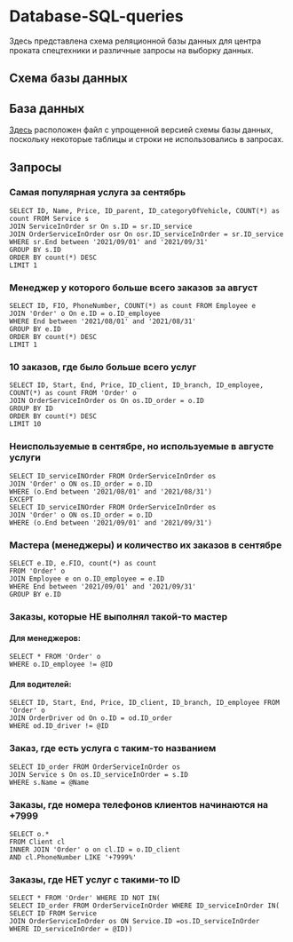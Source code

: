# Database-SQL-queries

Здесь представлена схема реляционной базы данных для центра проката спецтехники и различные запросы на выборку данных.

## Схема базы данных


## База данных

[Здесь](https://github.com/dedneded/Database-SQL-queries/blob/main/SQL.db) расположен файл с упрощенной версией схемы базы данных, поскольку некоторые таблицы и строки не использовались в запросах. 

## Запросы

### Самая популярная услуга за сентябрь

```
SELECT ID, Name, Price, ID_parent, ID_categoryOfVehicle, COUNT(*) as count FROM Service s
JOIN ServiceInOrder sr On s.ID = sr.ID_service
JOIN OrderServiceInOrder osr On osr.ID_serviceInOrder = sr.ID_service
WHERE sr.End between '2021/09/01' and '2021/09/31'
GROUP BY s.ID
ORDER BY count(*) DESC
LIMIT 1
```
### Менеджер у которого больше всего заказов за август
```
SELECT ID, FIO, PhoneNumber, COUNT(*) as count FROM Employee e
JOIN 'Order' o On e.ID = o.ID_employee
WHERE End between '2021/08/01' and '2021/08/31'
GROUP BY e.ID
ORDER BY count(*) DESC
LIMIT 1
```
### 10 заказов, где было больше всего услуг
```
SELECT ID, Start, End, Price, ID_client, ID_branch, ID_employee, COUNT(*) as count FROM 'Order' o
JOIN OrderServiceInOrder os On os.ID_order = o.ID
GROUP BY ID
ORDER BY count(*) DESC
LIMIT 10
```
### Неиспользуемые в сентябре, но используемые в августе услуги
```
SELECT ID_serviceINOrder FROM OrderServiceInOrder os
JOIN 'Order' o ON os.ID_order = o.ID
WHERE (o.End between '2021/08/01' and '2021/08/31')
EXCEPT
SELECT ID_serviceINOrder FROM OrderServiceInOrder os
JOIN 'Order' o ON os.ID_order = o.ID
WHERE (o.End between '2021/09/01' and '2021/09/31')
```
### Мастера (менеджеры) и количество их заказов в сентябре
```
SELECT e.ID, e.FIO, count(*) as count
FROM 'Order' o
JOIN Employee e on o.ID_employee = e.ID
WHERE End between '2021/09/01' and '2021/09/31'
GROUP BY e.ID
```
### Заказы, которые НЕ выполнял такой-то мастер

#### Для менеджеров:
```
SELECT * FROM 'Order' o
WHERE o.ID_employee != @ID
```
#### Для водителей:
```
SELECT ID, Start, End, Price, ID_client, ID_branch, ID_employee FROM 'Order' o
JOIN OrderDriver od On o.ID = od.ID_order
WHERE od.ID_driver != @ID
```
### Заказ, где есть услуга с таким-то названием
```
SELECT ID_order FROM OrderServiceInOrder os
JOIN Service s On os.ID_serviceInOrder = s.ID
WHERE s.Name = @Name
```
### Заказы, где номера телефонов клиентов начинаются на +7999
```
SELECT o.* 
FROM Client cl
INNER JOIN 'Order' o on cl.ID = o.ID_client
AND cl.PhoneNumber LIKE '+7999%'
```
### Заказы, где НЕТ услуг с такими-то ID
```
SELECT * FROM 'Order' WHERE ID NOT IN(
SELECT ID_order FROM OrderServiceInOrder WHERE ID_serviceInOrder IN(
SELECT ID FROM Service
JOIN OrderServiceInOrder os ON Service.ID =os.ID_serviceInOrder
WHERE ID_serviceInOrder = @ID))
```

